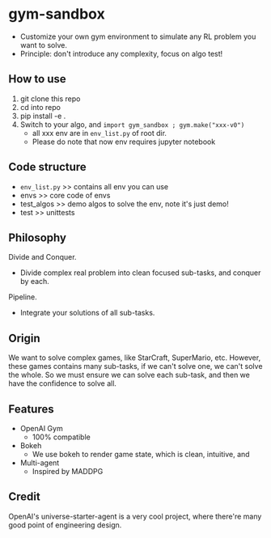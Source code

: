 # gym-sandbox
- Customize your own gym environment to simulate any RL problem you want to solve.
- Principle: don't introduce any complexity, focus on algo test!

## How to use
1. git clone this repo
2. cd into repo
3. pip install -e .
4. Switch to your algo, and `import gym_sandbox ; gym.make("xxx-v0")`
    - all xxx env are in `env_list.py` of root dir.
    - Please do note that now env requires jupyter notebook

## Code structure
- `env_list.py`  >> contains all env you can use
- envs         >> core code of envs
- test_algos   >> demo algos to solve the env, note it's just demo!
- test         >> unittests

## Philosophy
Divide and Conquer.
- Divide complex real problem into clean focused sub-tasks, and conquer by each.

Pipeline.
- Integrate your solutions of all sub-tasks.

## Origin
We want to solve complex games, like StarCraft, SuperMario, etc.
However, these games contains many sub-tasks, if we can't solve one, we can't solve the whole.
So we must ensure we can solve each sub-task, and then we have the confidence to solve all.

## Features
- OpenAI Gym
    - 100% compatible
- Bokeh
    - We use bokeh to render game state, which is clean, intuitive, and
- Multi-agent
    - Inspired by MADDPG

## Credit
OpenAI's universe-starter-agent is a very cool project, where there're many good point of engineering design.


